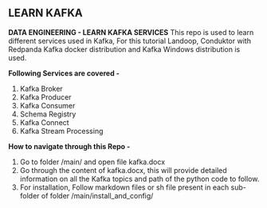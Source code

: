 ## LEARN KAFKA
**DATA ENGINEERING - LEARN KAFKA SERVICES**
This repo is used to learn different services used in Kafka, For this tutorial Landoop, Conduktor with Redpanda Kafka docker distribution and Kafka Windows distribution is used.

**Following Services are covered -**
1. Kafka Broker
2. Kafka Producer
3. Kafka Consumer
4. Schema Registry
5. Kafka Connect
6. Kafka Stream Processing

**How to navigate through this Repo -**
1. Go to folder /main/ and open file kafka.docx
2. Go through the content of kafka.docx, this will provide detailed information on all the Kafka topics  and path of the python code to follow.
3. For installation, Follow markdown files or sh file present in each sub-folder of folder /main/install_and_config/
